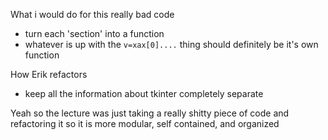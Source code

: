 What i would do for this really bad code
- turn each 'section' into a function 
- whatever is up with the `v=xax[0]....` thing should definitely be it's own function 

How Erik refactors
- keep all the information about tkinter completely separate

Yeah so the lecture was just taking a really shitty piece of code and refactoring it so it is more modular, self contained, and organized